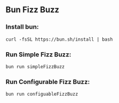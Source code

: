 ## Bun Fizz Buzz

### Install bun:
```shell
curl -fsSL https://bun.sh/install | bash
```

### Run Simple Fizz Buzz:
```shell
bun run simpleFizzBuzz
```

### Run Configurable Fizz Buzz:
```shell
bun run configuableFizzBuzz
```